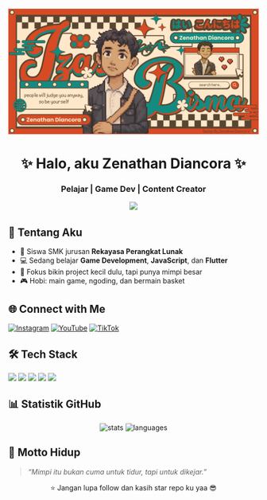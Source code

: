 ![banner](assets/banner_github.jpg)

<!-- Header -->
<h1 align="center">✨ Halo, aku Zenathan Diancora ✨</h1>
<h3 align="center">Pelajar | Game Dev | Content Creator</h3>

<!-- Banner / GIF -->
<p align="center">
  <img src="https://media.giphy.com/media/QTfX9Ejfra3ZmNxh6B/giphy.gif" width="400"/>
</p>

<!-- About Me -->
## 🧑 Tentang Aku
- 🏫 Siswa SMK jurusan **Rekayasa Perangkat Lunak**  
- 💻 Sedang belajar **Game Development**, **JavaScript**, dan **Flutter**  
- 🌱 Fokus bikin project kecil dulu, tapi punya mimpi besar  
- 🎮 Hobi: main game, ngoding, dan bermain basket

<!-- Socials -->
## 🌐 Connect with Me
[![Instagram](https://img.shields.io/badge/Instagram-E4405F?style=for-the-badge&logo=instagram&logoColor=white)](https://instagram.com/)
[![YouTube](https://img.shields.io/badge/YouTube-FF0000?style=for-the-badge&logo=youtube&logoColor=white)](https://youtube.com/)
[![TikTok](https://img.shields.io/badge/TikTok-000000?style=for-the-badge&logo=tiktok&logoColor=white)](https://tiktok.com/)

<!-- Tools & Skills -->
## 🛠️ Tech Stack
<p align="left">
  <img src="https://img.shields.io/badge/JavaScript-323330?style=for-the-badge&logo=javascript&logoColor=F7DF1E"/>
  <img src="https://img.shields.io/badge/Flutter-02569B?style=for-the-badge&logo=flutter&logoColor=white"/>
  <img src="https://img.shields.io/badge/Godot-478CBF?style=for-the-badge&logo=godot-engine&logoColor=white"/>
  <img src="https://img.shields.io/badge/HTML5-E34F26?style=for-the-badge&logo=html5&logoColor=white"/>
  <img src="https://img.shields.io/badge/CSS-1572B6?style=for-the-badge&logo=css3&logoColor=white"/>
</p>

<!-- GitHub Stats -->
## 📊 Statistik GitHub
<p align="center">
  <img src="https://github-readme-stats.vercel.app/api?username=Zenathannn&show_icons=true&theme=tokyonight" alt="stats" />
  <img src="https://github-readme-stats.vercel.app/api/top-langs/?username=Zenathannn&layout=compact&theme=tokyonight" alt="languages"/>
</p>

<!-- Goals / Quotes -->
## 🌟 Motto Hidup
> *“Mimpi itu bukan cuma untuk tidur, tapi untuk dikejar.”*

<!-- Footer -->
<p align="center">⭐ Jangan lupa follow dan kasih star repo ku yaa 😎</p>
